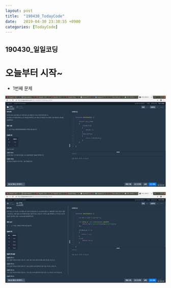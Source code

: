 ```yaml
---
layout: post
title:  "190430_TodayCode"
date:   2019-04-30 23:30:55 +0900
categories: [TodayCode]
---
```


190430_일일코딩
-------------

# 오늘부터 시작~

* 1번째 문제 

![](./1.png)

![](./2.png)
